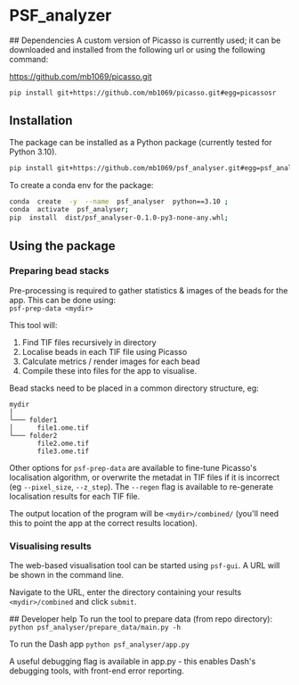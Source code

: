 
# PSF_analyzer

## Dependencies
A custom version of Picasso is currently used; it can be downloaded and installed from the following url or using the following command:

https://github.com/mb1069/picasso.git

```sh
pip install git+https://github.com/mb1069/picasso.git#egg=picassosr
```

## Installation

The package can be installed as a Python package (currently tested for Python 3.10).

```sh
pip install git+https://github.com/mb1069/psf_analyser.git#egg=psf_analyser`
```

To create a conda env for the package:
```sh
conda  create  -y  --name  psf_analyser  python==3.10 ;
conda  activate  psf_analyser;
pip  install  dist/psf_analyser-0.1.0-py3-none-any.whl;
```

## Using the package
### Preparing bead stacks
Pre-processing is required to gather statistics & images of the beads for the app.
This can be done using:  
`psf-prep-data <mydir>`

This tool will:
1. Find TIF files recursively in directory
2. Localise beads in each TIF file using Picasso
3. Calculate metrics / render images for each bead
4. Compile these into files for the app to visualise.

Bead stacks need to be placed in a common directory structure, eg:
```
mydir
│
└─── folder1
│      file1.ome.tif
└─── folder2
       file2.ome.tif
       file3.ome.tif  
```

Other options for `psf-prep-data` are available to fine-tune Picasso's localisation algorithm, or overwrite the metadat in TIF files if it is incorrect (eg `--pixel_size`, `--z_step`). The `--regen` flag is available to re-generate localisation results for each TIF file.

The output location of the program will be `<mydir>/combined/` (you'll need this to point the app at the correct results location).

### Visualising results
The web-based visualisation tool can be started using `psf-gui`. A URL will be shown in the command line.

Navigate to the URL, enter the directory containing your results `<mydir>/combined` and click `submit`.


## Developer help
To run the tool to prepare data (from repo directory):
`python psf_analyser/prepare_data/main.py -h`

To run the Dash app
`python psf_analyser/app.py`

A useful debugging flag is available in app.py - this enables Dash's debugging tools, with front-end error reporting.